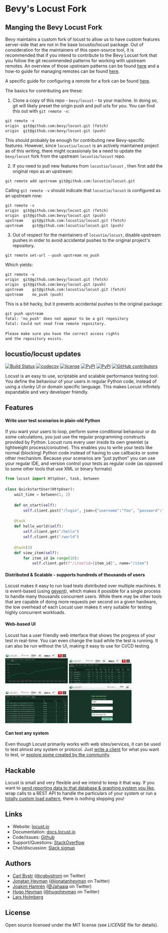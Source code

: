 # Bevy's Locust Fork

## Manging the Bevy Locust Fork

Bevy maintains a custom fork of locust to allow us to have custom features server-side that are not in the base locustio/locust package.
Out of consideration for the maintainers of this open-source tool, it is recommended that if you intend to contribute to the Bevy 
Locust fork that you follow the git recommended patterns for working with upstream remotes. An overview of those upstream patterns 
can be found [here](https://git-scm.com/book/en/v2/Git-Basics-Working-with-Remotes) and a how-to guide for managing remotes can 
be found [here](https://docs.github.com/en/github/getting-started-with-github/managing-remote-repositories). 

A specific guide for configuring a remote for a fork can be found [here](https://docs.github.com/en/github/collaborating-with-issues-and-pull-requests/configuring-a-remote-for-a-fork).

The basics for contributing are these:

1) Clone a copy of this repo - `bevy/locust` - to your machine. In doing so, git will likely preset the origin push and pull urls 
for you. You can find this out with `git remote -v`:

```
git remote -v
origin  git@github.com:bevy/locust.git (fetch)
origin  git@github.com:bevy/locust.git (push)
```

This should probably be enough for contributing new Bevy-specific features. However, since `locustio/locust` is an actively maintained project 
as of this writing, there might ocassionaly be a need to update the `bevy/locust` fork from the upstream `locustio/locust` repo. 

2) If you need to pull new features from `locustio/locust` , then first add the original repo as an upstream:

```
git remote add upstream git@github.com:locustio/locust.git
```

Calling `git remote -v` should indicate that `locustio/locust` is configured as an upstream now:

```
git remote -v                                             
origin  git@github.com:bevy/locust.git (fetch)
origin  git@github.com:bevy/locust.git (push)
upstream    git@github.com:locustio/locust.git (fetch)
upstream    git@github.com:locustio/locust.git (push)
```

3) Out of respect for the maintainers of `locustio/locust`, disable upstream pushes in order to avoid accidental pushes to the 
original project's repository.

```
git remote set-url --push upstream no_push
```

Which yields:

```
git remote -v                                       
origin  git@github.com:bevy/locust.git (fetch)
origin  git@github.com:bevy/locust.git (push)
upstream    git@github.com:locustio/locust.git (fetch)
upstream    no_push (push)
```

This is a bit hacky, but it prevents accidental pushes to the original package:

```
git push upstream
fatal: 'no_push' does not appear to be a git repository
fatal: Could not read from remote repository.

Please make sure you have the correct access rights
and the repository exists.
```

## locustio/locust updates

[![Build Status](https://github.com/locustio/locust/workflows/Tests/badge.svg)](https://github.com/locustio/locust/actions?query=workflow%3ATests)
[![codecov](https://codecov.io/gh/locustio/locust/branch/master/graph/badge.svg)](https://codecov.io/gh/locustio/locust)
[![license](https://img.shields.io/github/license/locustio/locust.svg)](https://github.com/locustio/locust/blob/master/LICENSE)
[![PyPI](https://img.shields.io/pypi/v/locust.svg)](https://pypi.org/project/locust/)
[![PyPI](https://img.shields.io/pypi/pyversions/locust.svg)](https://pypi.org/project/locust/)
[![GitHub contributors](https://img.shields.io/github/contributors/locustio/locust.svg)](https://github.com/locustio/locust/graphs/contributors)

Locust is an easy to use, scriptable and scalable performance testing tool. You define the behaviour of your users in regular Python code, instead of using a clunky UI or domain specific language. This makes Locust infinitely expandable and very developer friendly.

## Features

#### Write user test scenarios in plain-old Python

If you want your users to loop, perform some conditional behaviour or do some calculations, you just use the regular programming constructs provided by Python. Locust runs every user inside its own greenlet (a lightweight process/coroutine). This enables you to write your tests like normal (blocking) Python code instead of having to use callbacks or some other mechanism. Because your scenarios are “just python” you can use your regular IDE, and version control your tests as regular code (as opposed to some other tools that use XML or binary formats)

```python
from locust import HttpUser, task, between

class QuickstartUser(HttpUser):
    wait_time = between(1, 2)

    def on_start(self):
        self.client.post("/login", json={"username":"foo", "password":"bar"})

    @task
    def hello_world(self):
        self.client.get("/hello")
        self.client.get("/world")

    @task(3)
    def view_item(self):
        for item_id in range(10):
            self.client.get(f"/item?id={item_id}", name="/item")
```

#### Distributed & Scalable - supports hundreds of thousands of users

Locust makes it easy to run load tests distributed over multiple machines. It is event-based (using [gevent](http://www.gevent.org/)), which makes it possible for a single process to handle many thousands concurrent users. While there may be other tools that are capable of doing more requests per second on a given hardware, the low overhead of each Locust user makes it very suitable for testing highly concurrent workloads.

#### Web-based UI

Locust has a user friendly web interface that shows the progress of your test in real-time. You can even change the load while the test is running. It can also be run without the UI, making it easy to use for CI/CD testing.

<img src="https://raw.githubusercontent.com/locustio/locust/master/locust/static/img/ui-screenshot-charts.png" alt="Locust UI charts" width="200"/> <img src="https://raw.githubusercontent.com/locustio/locust/master/locust/static/img/ui-screenshot-stats.png" alt="Locust UI stats" width="200"/> <img src="https://raw.githubusercontent.com/locustio/locust/master/locust/static/img/ui-screenshot-workers.png" alt="Locust UI workers" width="200"/> <img src="https://raw.githubusercontent.com/locustio/locust/master/locust/static/img/ui-screenshot-start-test.png" alt="Locust UI start test" width="200"/>

#### Can test any system

Even though Locust primarily works with web sites/services, it can be used to test almost any system or protocol. Just [write a client](https://docs.locust.io/en/latest/testing-other-systems.html#testing-other-systems) for what you want to test, or [explore some created by the community](https://github.com/SvenskaSpel/locust-plugins#users).

## Hackable

Locust is small and very flexible and we intend to keep it that way. If you want to [send reporting data to that database & graphing system you like](https://github.com/SvenskaSpel/locust-plugins/blob/master/locust_plugins/listeners.py), wrap calls to a REST API to handle the particulars of your system or run a [totally custom load pattern](https://docs.locust.io/en/latest/generating-custom-load-shape.html#generating-custom-load-shape), there is nothing stopping you!

## Links

* Website: [locust.io](https://locust.io)
* Documentation: [docs.locust.io](https://docs.locust.io)
* Code/issues: [Github](https://github.com/locustio/locust)
* Support/Questions: [StackOverflow](https://stackoverflow.com/questions/tagged/locust)
* Chat/discussion: [Slack signup](https://slack.locust.io/)

## Authors

* [Carl Bystr](http://cgbystrom.com) ([@cgbystrom](https://twitter.com/cgbystrom) on Twitter)
* [Jonatan Heyman](http://heyman.info) ([@jonatanheyman](https://twitter.com/jonatanheyman) on Twitter)
* [Joakim Hamrén](https://github.com/Jahaja) ([@Jahaaja](https://twitter.com/Jahaaja) on Twitter)
* [Hugo Heyman](https://github.com/HeyHugo) ([@hugoheyman](https://twitter.com/hugoheyman) on Twitter)
* [Lars Holmberg](https://github.com/cyberw)

## License

Open source licensed under the MIT license (see _LICENSE_ file for details).

